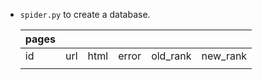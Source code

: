 - `spider.py` to create a database.  

  |pages|  | | | | |
  |-----|-----|-----|-----|-----|-----|
  | id | url | html | error | old_rank | new_rank |
  | | | | | | |


